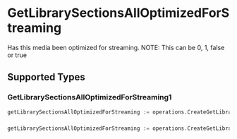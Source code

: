 # GetLibrarySectionsAllOptimizedForStreaming

Has this media been optimized for streaming. NOTE: This can be 0, 1, false or true


## Supported Types

### GetLibrarySectionsAllOptimizedForStreaming1

```go
getLibrarySectionsAllOptimizedForStreaming := operations.CreateGetLibrarySectionsAllOptimizedForStreamingGetLibrarySectionsAllOptimizedForStreaming1(operations.GetLibrarySectionsAllOptimizedForStreaming1{/* values here */})
```

### 

```go
getLibrarySectionsAllOptimizedForStreaming := operations.CreateGetLibrarySectionsAllOptimizedForStreamingBoolean(bool{/* values here */})
```

